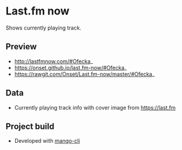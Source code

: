 # Last.fm now

Shows currently playing track.

## Preview

- http://lastfmnow.com/#Ofecka_
- https://onset.github.io/last.fm-now/#Ofecka_
- https://rawgit.com/Onset/Last.fm-now/master/#Ofecka_

## Data

- Currently playing track info with cover image from https://last.fm

## Project build

- Developed with [mango-cli](https://github.com/manGoweb/mango-cli)
